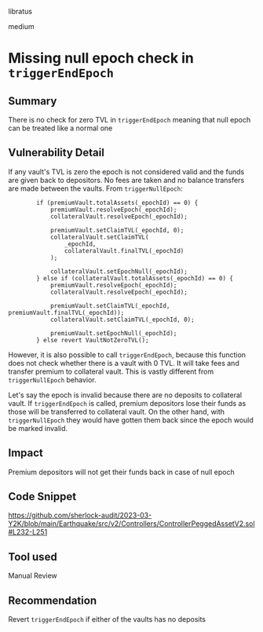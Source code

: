 libratus

medium

# Missing null epoch check in `triggerEndEpoch`

## Summary
There is no check for zero TVL in `triggerEndEpoch` meaning that null epoch can be treated like a normal one

## Vulnerability Detail
If any vault's TVL is zero the epoch is not considered valid and the funds are given back to depositors. No fees are taken and no balance transfers are made between the vaults. From `triggerNullEpoch`:
```solidity
        if (premiumVault.totalAssets(_epochId) == 0) {
            premiumVault.resolveEpoch(_epochId);
            collateralVault.resolveEpoch(_epochId);

            premiumVault.setClaimTVL(_epochId, 0);
            collateralVault.setClaimTVL(
                _epochId,
                collateralVault.finalTVL(_epochId)
            );

            collateralVault.setEpochNull(_epochId);
        } else if (collateralVault.totalAssets(_epochId) == 0) {
            premiumVault.resolveEpoch(_epochId);
            collateralVault.resolveEpoch(_epochId);

            premiumVault.setClaimTVL(_epochId, premiumVault.finalTVL(_epochId));
            collateralVault.setClaimTVL(_epochId, 0);

            premiumVault.setEpochNull(_epochId);
        } else revert VaultNotZeroTVL();
```
However, it is also possible to call `triggerEndEpoch`, because this function does not check whether there is a vault with 0 TVL. It will take fees and transfer premium to collateral vault. This is vastly different from `triggerNullEpoch` behavior.

Let's say the epoch is invalid because there are no deposits to collateral vault. If `triggerEndEpoch` is called, premium depositors lose their funds as those will be transferred to collateral vault. On the other hand, with `triggerNullEpoch` they would have gotten them back since the epoch would be marked invalid.

## Impact
Premium depositors will not get their funds back in case of null epoch

## Code Snippet
https://github.com/sherlock-audit/2023-03-Y2K/blob/main/Earthquake/src/v2/Controllers/ControllerPeggedAssetV2.sol#L232-L251

## Tool used

Manual Review

## Recommendation
Revert `triggerEndEpoch` if either of the vaults has no deposits